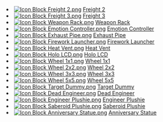 *    [![Icon Block Freight 2.png](https://spaceengineers.wiki.gg/images/thumb/5/5a/Icon_Block_Freight_2.png/21px-Icon_Block_Freight_2.png?e86d06)](https://spaceengineers.wiki.gg/wiki/Freight_2 "Freight 2") [Freight 2](https://spaceengineers.wiki.gg/wiki/Freight_2 "Freight 2")
*    [![Icon Block Freight 3.png](https://spaceengineers.wiki.gg/images/thumb/a/a4/Icon_Block_Freight_3.png/21px-Icon_Block_Freight_3.png?2c52c0)](https://spaceengineers.wiki.gg/wiki/Freight_3 "Freight 3") [Freight 3](https://spaceengineers.wiki.gg/wiki/Freight_3 "Freight 3")
*    [![Icon Block Weapon Rack.png](https://spaceengineers.wiki.gg/images/thumb/4/4d/Icon_Block_Weapon_Rack.png/21px-Icon_Block_Weapon_Rack.png?7f016f)](https://spaceengineers.wiki.gg/wiki/Weapon_Rack "Weapon Rack") [Weapon Rack](https://spaceengineers.wiki.gg/wiki/Weapon_Rack "Weapon Rack")
*    [![Icon Block Emotion Controller.png](https://spaceengineers.wiki.gg/images/thumb/f/f1/Icon_Block_Emotion_Controller.png/21px-Icon_Block_Emotion_Controller.png?f7897f)](https://spaceengineers.wiki.gg/wiki/Emotion_Controller "Emotion Controller") [Emotion Controller](https://spaceengineers.wiki.gg/wiki/Emotion_Controller "Emotion Controller")
*    [![Icon Block Exhaust Pipe.png](https://spaceengineers.wiki.gg/images/thumb/8/87/Icon_Block_Exhaust_Pipe.png/21px-Icon_Block_Exhaust_Pipe.png?b80a3e)](https://spaceengineers.wiki.gg/wiki/Exhaust_Pipe "Exhaust Pipe") [Exhaust Pipe](https://spaceengineers.wiki.gg/wiki/Exhaust_Pipe "Exhaust Pipe")
*    [![Icon Block Firework Launcher.png](https://spaceengineers.wiki.gg/images/thumb/0/00/Icon_Block_Firework_Launcher.png/21px-Icon_Block_Firework_Launcher.png?c88fc3)](https://spaceengineers.wiki.gg/wiki/Firework_Launcher "Firework Launcher") [Firework Launcher](https://spaceengineers.wiki.gg/wiki/Firework_Launcher "Firework Launcher")
*    [![Icon Block Heat Vent.png](https://spaceengineers.wiki.gg/images/thumb/6/68/Icon_Block_Heat_Vent.png/21px-Icon_Block_Heat_Vent.png?b3a277)](https://spaceengineers.wiki.gg/wiki/Heat_Vent "Heat Vent") [Heat Vent](https://spaceengineers.wiki.gg/wiki/Heat_Vent "Heat Vent")
*    [![Icon Block Holo LCD.png](https://spaceengineers.wiki.gg/images/thumb/8/8a/Icon_Block_Holo_LCD.png/21px-Icon_Block_Holo_LCD.png?fee1ec)](https://spaceengineers.wiki.gg/wiki/Holo_LCD "Holo LCD") [Holo LCD](https://spaceengineers.wiki.gg/wiki/Holo_LCD "Holo LCD")
*    [![Icon Block Wheel 1x1.png](https://spaceengineers.wiki.gg/images/thumb/8/80/Icon_Block_Wheel_1x1.png/21px-Icon_Block_Wheel_1x1.png?a450ab)](https://spaceengineers.wiki.gg/wiki/Wheel_1x1 "Wheel 1x1") [Wheel 1x1](https://spaceengineers.wiki.gg/wiki/Wheel_1x1 "Wheel 1x1")
*    [![Icon Block Wheel 2x2.png](https://spaceengineers.wiki.gg/images/thumb/e/eb/Icon_Block_Wheel_2x2.png/21px-Icon_Block_Wheel_2x2.png?e977d0)](https://spaceengineers.wiki.gg/wiki/Wheel_2x2 "Wheel 2x2") [Wheel 2x2](https://spaceengineers.wiki.gg/wiki/Wheel_2x2 "Wheel 2x2")
*    [![Icon Block Wheel 3x3.png](https://spaceengineers.wiki.gg/images/thumb/1/11/Icon_Block_Wheel_3x3.png/21px-Icon_Block_Wheel_3x3.png?dbdfbf)](https://spaceengineers.wiki.gg/wiki/Wheel_3x3 "Wheel 3x3") [Wheel 3x3](https://spaceengineers.wiki.gg/wiki/Wheel_3x3 "Wheel 3x3")
*    [![Icon Block Wheel 5x5.png](https://spaceengineers.wiki.gg/images/thumb/7/7f/Icon_Block_Wheel_5x5.png/21px-Icon_Block_Wheel_5x5.png?74260f)](https://spaceengineers.wiki.gg/wiki/Wheel_5x5 "Wheel 5x5") [Wheel 5x5](https://spaceengineers.wiki.gg/wiki/Wheel_5x5 "Wheel 5x5")
*    [![Icon Block Target Dummy.png](https://spaceengineers.wiki.gg/images/thumb/c/cd/Icon_Block_Target_Dummy.png/21px-Icon_Block_Target_Dummy.png?cf3c41)](https://spaceengineers.wiki.gg/wiki/Target_Dummy "Target Dummy") [Target Dummy](https://spaceengineers.wiki.gg/wiki/Target_Dummy "Target Dummy")
*    [![Icon Block Dead Engineer.png](https://spaceengineers.wiki.gg/images/thumb/7/7a/Icon_Block_Dead_Engineer.png/21px-Icon_Block_Dead_Engineer.png?92420d)](https://spaceengineers.wiki.gg/wiki/Dead_Engineer "Dead Engineer") [Dead Engineer](https://spaceengineers.wiki.gg/wiki/Dead_Engineer "Dead Engineer")
*    [![Icon Block Engineer Plushie.png](https://spaceengineers.wiki.gg/images/thumb/e/e8/Icon_Block_Engineer_Plushie.png/21px-Icon_Block_Engineer_Plushie.png?f6f3c9)](https://spaceengineers.wiki.gg/wiki/Engineer_Plushie "Engineer Plushie") [Engineer Plushie](https://spaceengineers.wiki.gg/wiki/Engineer_Plushie "Engineer Plushie")
*    [![Icon Block Saberoid Plushie.png](https://spaceengineers.wiki.gg/images/thumb/a/a8/Icon_Block_Saberoid_Plushie.png/21px-Icon_Block_Saberoid_Plushie.png?c843e1)](https://spaceengineers.wiki.gg/wiki/Saberoid_Plushie "Saberoid Plushie") [Saberoid Plushie](https://spaceengineers.wiki.gg/wiki/Saberoid_Plushie "Saberoid Plushie")
*    [![Icon Block Anniversary Statue.png](https://spaceengineers.wiki.gg/images/thumb/2/2f/Icon_Block_Anniversary_Statue.png/21px-Icon_Block_Anniversary_Statue.png?6fb911)](https://spaceengineers.wiki.gg/wiki/Anniversary_Statue "Anniversary Statue") [Anniversary Statue](https://spaceengineers.wiki.gg/wiki/Anniversary_Statue "Anniversary Statue")